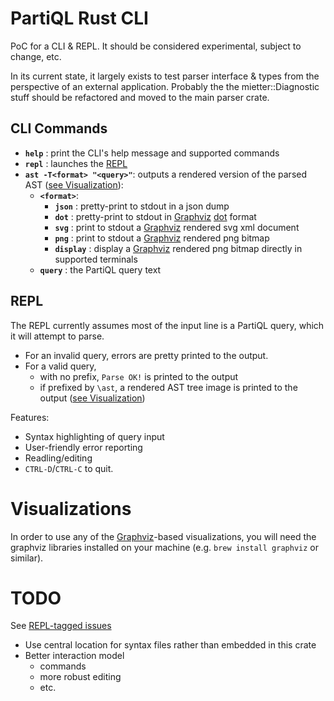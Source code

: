 # PartiQL Rust CLI
PoC for a CLI & REPL. It should be considered experimental, subject to change, etc.

In its current state, it largely exists to test parser interface & types from the perspective of an external application.
Probably the the mietter::Diagnostic stuff should be refactored and moved to the main parser crate.

## CLI Commands

- **`help`** : print the CLI's help message and supported commands
- **`repl`** : launches the [REPL](##REPL)
- **`ast -T<format> "<query>"`**: outputs a rendered version of the parsed AST  ([see Visualization](##Visualizations)):
  - **`<format>`**:
    - **`json`** : pretty-print to stdout in a json dump
    - **`dot`** : pretty-print to stdout in [Graphviz][Graphviz] [dot][GvDot] format
    - **`svg`** : print to stdout a [Graphviz][Graphviz] rendered svg xml document
    - **`png`** : print to stdout a [Graphviz][Graphviz] rendered png bitmap
    - **`display`** : display a [Graphviz][Graphviz] rendered png bitmap directly in supported terminals
  - **`query`** : the PartiQL query text

## REPL

The REPL currently assumes most of the input line is a PartiQL query, which it will attempt to parse.
- For an invalid query, errors are pretty printed to the output.
- For a valid query,
  - with no prefix, `Parse OK!` is printed to the output
  - if prefixed by `\ast`, a rendered AST tree image is printed to the output ([see Visualization](##Visualizations))

Features:
- Syntax highlighting of query input
- User-friendly error reporting
- Readling/editing
- `CTRL-D`/`CTRL-C` to quit.

# Visualizations

In order to use any of the [Graphviz][Graphviz]-based visualizations, you will need the graphviz libraries
installed on your machine (e.g. `brew install graphviz` or similar).

# TODO

See [REPL-tagged issues](https://github.com/partiql/partiql-lang-rust/issues?q=is%3Aissue+is%3Aopen+%5BREPL%5D)

- Use central location for syntax files rather than embedded in this crate
- Better interaction model
  - commands
  - more robust editing
  - etc.


[Graphviz]: https://graphviz.org/
[GvDot]: https://graphviz.org/doc/info/lang.html